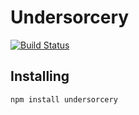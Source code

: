 # Undersorcery

[![Build Status](https://travis-ci.org/zoltan-mihalyi/undersorcery.svg?branch=master)](https://travis-ci.org/zoltan-mihalyi/undersorcery)

## Installing
`npm install undersorcery`